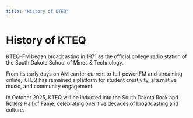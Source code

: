 ```yaml
---
title: "History of KTEQ"
---
```


# History of KTEQ

KTEQ-FM began broadcasting in 1971 as the official college radio station of the South Dakota School of Mines & Technology.

From its early days on AM carrier current to full-power FM and streaming online, KTEQ has remained a platform for student creativity, alternative music, and community engagement.

In October 2025, KTEQ will be inducted into the South Dakota Rock and Rollers Hall of Fame, celebrating over five decades of broadcasting and culture.
